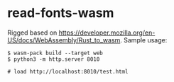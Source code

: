 # read-fonts-wasm

Rigged based on https://developer.mozilla.org/en-US/docs/WebAssembly/Rust_to_wasm. Sample usage:

```shell
$ wasm-pack build --target web
$ python3 -m http.server 8010

# load http://localhost:8010/test.html
```